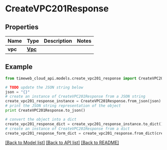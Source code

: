 # CreateVPC201Response


## Properties
Name | Type | Description | Notes
------------ | ------------- | ------------- | -------------
**vpc** | [**Vpc**](Vpc.md) |  | 

## Example

```python
from timeweb_cloud_api.models.create_vpc201_response import CreateVPC201Response

# TODO update the JSON string below
json = "{}"
# create an instance of CreateVPC201Response from a JSON string
create_vpc201_response_instance = CreateVPC201Response.from_json(json)
# print the JSON string representation of the object
print CreateVPC201Response.to_json()

# convert the object into a dict
create_vpc201_response_dict = create_vpc201_response_instance.to_dict()
# create an instance of CreateVPC201Response from a dict
create_vpc201_response_form_dict = create_vpc201_response.from_dict(create_vpc201_response_dict)
```
[[Back to Model list]](../README.md#documentation-for-models) [[Back to API list]](../README.md#documentation-for-api-endpoints) [[Back to README]](../README.md)


